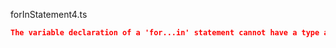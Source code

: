 forInStatement4.ts
```json
The variable declaration of a 'for...in' statement cannot have a type annotation.
```
